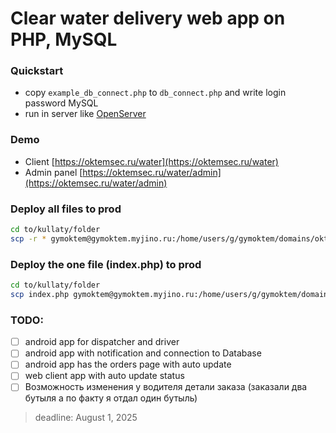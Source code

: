 # Clear water delivery web app on PHP, MySQL

### Quickstart

- copy `example_db_connect.php` to `db_connect.php` and write login password MySQL
- run in server like [OpenServer](https://ospanel.io/)

### Demo

- Client [https://oktemsec.ru/water](https://oktemsec.ru/water)
- Admin panel [https://oktemsec.ru/water/admin](https://oktemsec.ru/water/admin)

### Deploy all files to prod
```bash
cd to/kullaty/folder
scp -r * gymoktem@gymoktem.myjino.ru:/home/users/g/gymoktem/domains/oktemsec.ru/water/
```

### Deploy the one file (index.php) to prod
```bash
cd to/kullaty/folder
scp index.php gymoktem@gymoktem.myjino.ru:/home/users/g/gymoktem/domains/oktemsec.ru/water/
```

### TODO:

- [ ] android app for dispatcher and driver
- [ ] android app with notification and connection to Database
- [ ] android app has the orders page with auto update
- [ ] web client app with auto update status
- [ ] Возможность изменения у водителя детали заказа (заказали два бутыля а по факту я отдал один бутыль)

> deadline: August 1, 2025
